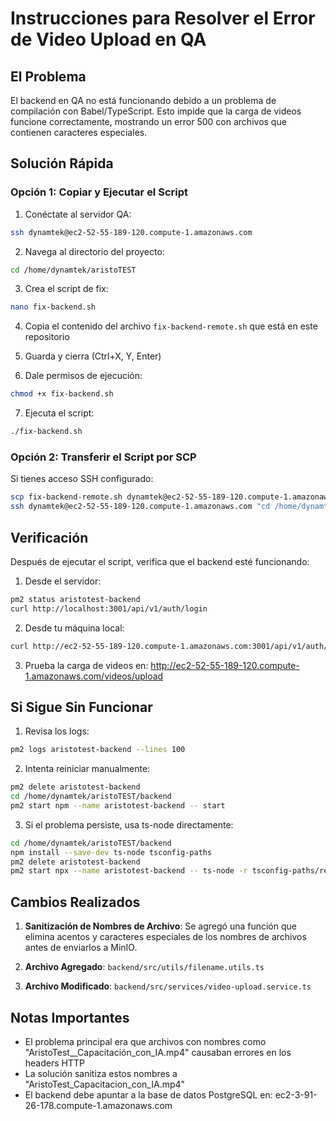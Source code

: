 # Instrucciones para Resolver el Error de Video Upload en QA

## El Problema
El backend en QA no está funcionando debido a un problema de compilación con Babel/TypeScript. Esto impide que la carga de videos funcione correctamente, mostrando un error 500 con archivos que contienen caracteres especiales.

## Solución Rápida

### Opción 1: Copiar y Ejecutar el Script
1. Conéctate al servidor QA:
```bash
ssh dynamtek@ec2-52-55-189-120.compute-1.amazonaws.com
```

2. Navega al directorio del proyecto:
```bash
cd /home/dynamtek/aristoTEST
```

3. Crea el script de fix:
```bash
nano fix-backend.sh
```

4. Copia el contenido del archivo `fix-backend-remote.sh` que está en este repositorio

5. Guarda y cierra (Ctrl+X, Y, Enter)

6. Dale permisos de ejecución:
```bash
chmod +x fix-backend.sh
```

7. Ejecuta el script:
```bash
./fix-backend.sh
```

### Opción 2: Transferir el Script por SCP
Si tienes acceso SSH configurado:
```bash
scp fix-backend-remote.sh dynamtek@ec2-52-55-189-120.compute-1.amazonaws.com:/home/dynamtek/aristoTEST/fix-backend.sh
ssh dynamtek@ec2-52-55-189-120.compute-1.amazonaws.com "cd /home/dynamtek/aristoTEST && chmod +x fix-backend.sh && ./fix-backend.sh"
```

## Verificación

Después de ejecutar el script, verifica que el backend esté funcionando:

1. Desde el servidor:
```bash
pm2 status aristotest-backend
curl http://localhost:3001/api/v1/auth/login
```

2. Desde tu máquina local:
```bash
curl http://ec2-52-55-189-120.compute-1.amazonaws.com:3001/api/v1/auth/login
```

3. Prueba la carga de videos en:
http://ec2-52-55-189-120.compute-1.amazonaws.com/videos/upload

## Si Sigue Sin Funcionar

1. Revisa los logs:
```bash
pm2 logs aristotest-backend --lines 100
```

2. Intenta reiniciar manualmente:
```bash
pm2 delete aristotest-backend
cd /home/dynamtek/aristoTEST/backend
pm2 start npm --name aristotest-backend -- start
```

3. Si el problema persiste, usa ts-node directamente:
```bash
cd /home/dynamtek/aristoTEST/backend
npm install --save-dev ts-node tsconfig-paths
pm2 delete aristotest-backend
pm2 start npx --name aristotest-backend -- ts-node -r tsconfig-paths/register src/server.ts
```

## Cambios Realizados

1. **Sanitización de Nombres de Archivo**: Se agregó una función que elimina acentos y caracteres especiales de los nombres de archivos antes de enviarlos a MinIO.

2. **Archivo Agregado**: `backend/src/utils/filename.utils.ts`

3. **Archivo Modificado**: `backend/src/services/video-upload.service.ts`

## Notas Importantes

- El problema principal era que archivos con nombres como "AristoTest__Capacitación_con_IA.mp4" causaban errores en los headers HTTP
- La solución sanitiza estos nombres a "AristoTest_Capacitacion_con_IA.mp4"
- El backend debe apuntar a la base de datos PostgreSQL en: ec2-3-91-26-178.compute-1.amazonaws.com